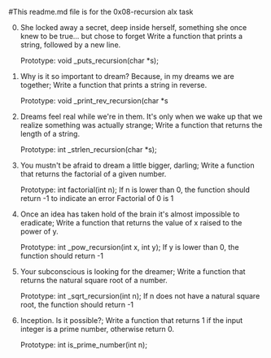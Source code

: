 #This readme.md file is for the 0x08-recursion alx task

0. She locked away a secret, deep inside herself, something she once knew to be true... but chose to forget
	Write a function that prints a string, followed by a new line.

    Prototype: void _puts_recursion(char *s);


1. Why is it so important to dream? Because, in my dreams we are together;
	Write a function that prints a string in reverse.

    Prototype: void _print_rev_recursion(char *s

2. Dreams feel real while we're in them. It's only when we wake up that we realize something was actually strange;
	Write a function that returns the length of a string.

    Prototype: int _strlen_recursion(char *s);


3. You mustn't be afraid to dream a little bigger, darling;
	Write a function that returns the factorial of a given number.

    Prototype: int factorial(int n);
    If n is lower than 0, the function should return -1 to indicate an error
    Factorial of 0 is 1


4. Once an idea has taken hold of the brain it's almost impossible to eradicate;
	Write a function that returns the value of x raised to the power of y.

    Prototype: int _pow_recursion(int x, int y);
    If y is lower than 0, the function should return -1

5. Your subconscious is looking for the dreamer;
	Write a function that returns the natural square root of a number.

    Prototype: int _sqrt_recursion(int n);
    If n does not have a natural square root, the function should return -1

6. Inception. Is it possible?;
	Write a function that returns 1 if the input integer is a prime number, otherwise return 0.

    Prototype: int is_prime_number(int n);

